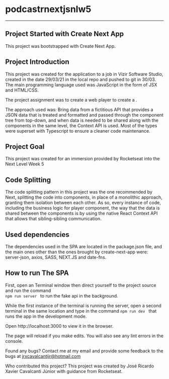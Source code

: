 # podcastrnextjsnlw5
__________
## Project Started with Create Next App
This project was bootstrapped with Create Next App.

## Project Introduction
This project was created for the application to a job in Vizir Software Studio, created in the date 29/03/21 in the local repo and pushed to git in 30/03. The main programming language used was JavaScript in the form of JSX and HTML/CSS.

The project assignment was to create a web player to create a .

The approach used was: Bring data from a fictitious API that provides a JSON data that is treated and formatted and passed through the component tree from top-down, and when data is needed to be shared along with the components in the same level, the Context API is used. Most of the types were superset with Typescript to ensure a cleaner code maintenance.


## Project Goal
This project was created for an immersion provided by Rocketseat into the Next Level Week 5

## Code Splitting
The code splitting pattern in this project was the one recommended by Next, splitting the code into components, in place of a monolithic approach, granting them isolation between each other. As so, every instance of code, including the business logic for player component, the way that the data is shared between the components is by using the native React Context API that allows that sibling-sibling communication.

## Used dependencies
The dependencies used in the SPA are located in the package.json file, and the main ones other than the ones brought by create-next-app were: server-json, axios, SASS, NEXT.JS and date-fns.

## How to run The SPA

First, open an Terminal window then direct yourself to the project source and run the command  
```npm run server ``` 
to run the fake api in the background.

While the first instance of the terminal is running the server, open a second terminal in the same location and type in the command
```npm run dev ```
that runs the app in the development mode.

Open http://localhost:3000 to view it in the browser.

The page will reload if you make edits.
You will also see any lint errors in the console.

Found any bugs?
Contact me at my email and provide some feedback to the bugs at jrxcavalcantijr@hotmail.com

Who contributed this project?
This project was created by José Ricardo Xavier Cavalcanti Júnior with guidance from Rocketseat.
